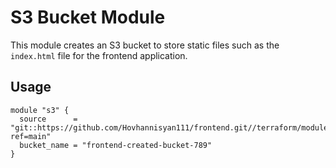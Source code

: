 # S3 Bucket Module

This module creates an S3 bucket to store static files such as the `index.html` file for the frontend application.

## Usage

```hcl
module "s3" {
  source      = "git::https://github.com/Hovhannisyan111/frontend.git//terraform/modules/bucket?ref=main"
  bucket_name = "frontend-created-bucket-789"
}
